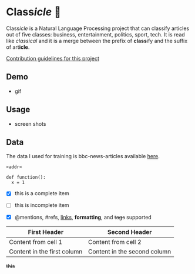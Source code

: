# Class*icle* :book:
Class*icle* is a Natural Language Processing project that can classify articles out of five classes: business, entertainment, politics, sport, tech. It is read like _classical_ and it is a merge between the prefix of **class**ify and the suffix of art**icle**.

[Contribution guidelines for this project](docs/CONTRIBUTING.md)
## Demo
- gif 

## Usage
- screen shots

## Data
The data I used for training is bbc-news-articles available [here](http://mlg.ucd.ie/datasets/bbc.html).

`<addr>`
```
def function():
  x = 1
```

- [x] this is a complete item
- [ ] this is incomplete item

- [x] @mentions, #refs, [links](), **formatting**, and <del>tags</del> supported

First Header | Second Header
------------ | -------------
Content from cell 1 | Content from cell 2
Content in the first column | Content in the second column

~~this~~

